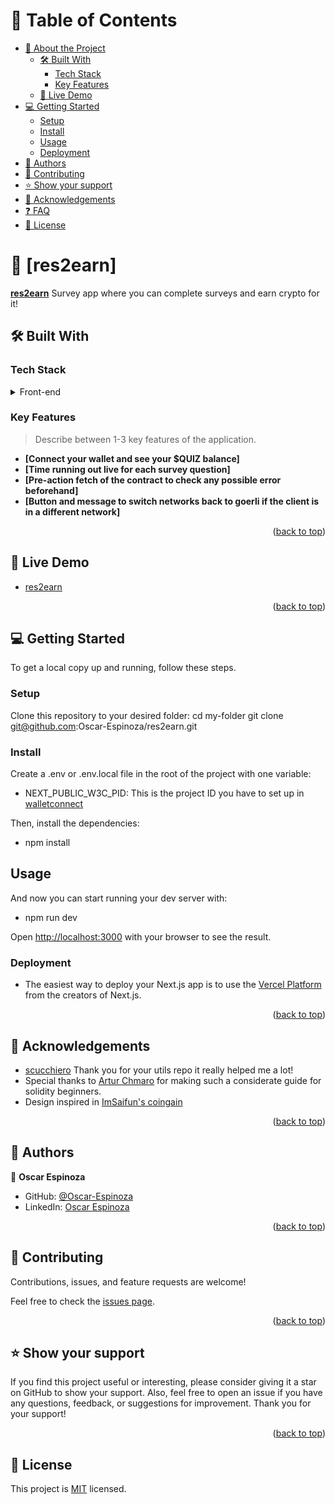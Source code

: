 <a name="readme-top"></a>

# 📗 Table of Contents

- [📖 About the Project](#about-project)
  - [🛠 Built With](#built-with)
    - [Tech Stack](#tech-stack)
    - [Key Features](#key-features)
  - [🚀 Live Demo](#live-demo)
- [💻 Getting Started](#getting-started)
  - [Setup](#setup)
  - [Install](#install)
  - [Usage](#usage)
  - [Deployment](#deploy)
- [👥 Authors](#authors)
- [🤝 Contributing](#contributing)
- [⭐️ Show your support](#support)
- [🙏 Acknowledgements](#acknowledgements)
- [❓ FAQ](#faq)
- [📝 License](#license)

<!-- PROJECT DESCRIPTION -->

# 📖 [res2earn] <a name="about-project"></a>

**[res2earn](https://res2earn.vercel.app/)** Survey app where you can complete surveys and earn crypto for it!

## 🛠 Built With <a name="built-with"></a>

### Tech Stack <a name="tech-stack"></a>

<details>
<summary>Front-end</summary>
  <ul>
    <li><a href="https://nextjs.org/">Next.js</a></li>
    <li><a href="https://www.typescriptlang.org/">TypeScript</a></li>
    <li><a href="https://tanstack.com/query/latest">React Query</a></li>
    <li><a href="https://nextui.org/">NextUI</a></li>
    <li><a href="https://wagmi.sh/">WAGMI</a></li>
    <li><a href="https://web3modal.com/">Web3Modal</a></li>
    <li><a href="https://tailwindcss.com/">Tailwindcss</a></li>
    <li><a href="https://web3modal.com/">Web3Modal</a></li>
    <li><a href="https://sweetalert2.github.io/">sweetalert2</a></li>    
  </ul>
  <summary>Back-end</summary>
  <ul>
    <li><a href="https://soliditylang.org/">Solidity</a></li>
    <li><a href="https://remix.ethereum.org/">Remix</a></li>
    <li><a href="https://www.openzeppelin.com/">openzeppelin</a></li>
    <li><a href="https://www.chaijs.com/">Chai.js</a></li>
    <li><a href="https://hardhat.org/">Hardhat</a></li>
  </ul>
  <summary>Tools and guides</summary>
  <ul>
    <li><a href="https://chat.openai.com/">Chatgpt</a></li>
    <li><a href="https://www.bing.com/search?q=Bing+AI&showconv=1&FORM=hpcodx">Bing Chat</a></li>
    <li><a href="https://themeforest.net/">Theme forest</a></li>
    <li><a href="https://www.youtube.com/watch?v=bZKVfXmzRDw&lc=UgzVCC6-f4A8YCSNl4h4AaABAg.9tUiNXYuYdY9tVyKViwWQ8&ab_channel=ArturChmaro">Artur Chmaro's guide</a></li>
    <li><a href="https://nextjs.org/docs">Next.js documentation</a></li>
    <li><a href="https://wagmi.sh/react/getting-started">WAGMI documentation</a></li>
  </ul>
</details>

<!-- Features -->

### Key Features <a name="key-features"></a>

> Describe between 1-3 key features of the application.

- **[Connect your wallet and see your $QUIZ balance]**
- **[Time running out live for each survey question]**
- **[Pre-action fetch of the contract to check any possible error beforehand]**
- **[Button and message to switch networks back to goerli if the client is in a different network]**

<p align="right">(<a href="#readme-top">back to top</a>)</p>

<!-- LIVE DEMO -->

## 🚀 Live Demo <a name="live-demo"></a>

- [res2earn](https://res2earn.vercel.app/)

<p align="right">(<a href="#readme-top">back to top</a>)</p>

<!-- GETTING STARTED -->

## 💻 Getting Started <a name="getting-started"></a>

To get a local copy up and running, follow these steps.

### Setup <a name="setup"></a>

Clone this repository to your desired folder:
  cd my-folder
  git clone git@github.com:Oscar-Espinoza/res2earn.git

### Install <a name="install"></a>

Create a .env or .env.local file in the root of the project with one variable:
- NEXT_PUBLIC_W3C_PID: This is the project ID you have to set up in
[walletconnect](https://cloud.walletconnect.com/)

Then, install the dependencies:

- npm install

## Usage <a name="usage"></a>

And now you can start running your dev server with: 

- npm run dev

Open [http://localhost:3000](http://localhost:3000) with your browser to see the result.

### Deployment <a name="deploy"></a>

- The easiest way to deploy your Next.js app is to use the [Vercel Platform](https://vercel.com/new?utm_medium=default-template&filter=next.js&utm_source=create-next-app&utm_campaign=create-next-app-readme) from the creators of Next.js.

<p align="right">(<a href="#readme-top">back to top</a>)</p>


## 🥇 Acknowledgements <a name="Acknowledgements"></a>

- [scucchiero](https://github.com/scucchiero) Thank you for your utils repo it really helped me a lot!
- Special thanks to [Artur Chmaro](https://www.youtube.com/watch?v=bZKVfXmzRDw&lc=UgzVCC6-f4A8YCSNl4h4AaABAg.9tUiNXYuYdY9tVyKViwWQ8&ab_channel=ArturChmaro) for making such a considerate guide for solidity beginners.
- Design inspired in [ImSaifun's coingain](https://preview.themeforest.net/item/coingain-earn-free-csgo-skins-cryptocurrencies-gift-cards-react-app/full_screen_preview/35058870?_ga=2.132727182.1245053638.1691775214-1965749587.1688312730)

<p align="right">(<a href="#readme-top">back to top</a>)</p>

<!-- AUTHORS -->

## 👥 Authors <a name="authors"></a>

👤 **Oscar Espinoza**

- GitHub: [@Oscar-Espinoza](https://github.com/Oscar-Espinoza)
- LinkedIn: [Oscar Espinoza](https://www.linkedin.com/in/oscar-d-espinoza/)

<p align="right">(<a href="#readme-top">back to top</a>)</p>

<!-- CONTRIBUTING -->

## 🤝 Contributing <a name="contributing"></a>

Contributions, issues, and feature requests are welcome!

Feel free to check the [issues page](https://github.com/Oscar-Espinoza/res2earn/issues).

<p align="right">(<a href="#readme-top">back to top</a>)</p>

<!-- SUPPORT -->

## ⭐️ Show your support <a name="support"></a>

If you find this project useful or interesting, please consider giving it a star on GitHub to show your support. Also, feel free to open an issue if you have any questions, feedback, or suggestions for improvement. Thank you for your support!

<p align="right">(<a href="#readme-top">back to top</a>)</p>

<!-- LICENSE -->

## 📝 License <a name="license"></a>

This project is [MIT](./LICENSE) licensed.
